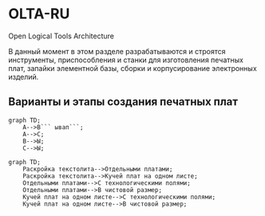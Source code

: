 # OLTA-RU
Open Logical Tools Architecture  

В данный момент в этом разделе разрабатываются и строятся инструменты, приспособления и станки для изготовления печатных плат, запайки элементной базы, сборки и корпусирование электронных изделий.  

## Варианты и этапы создания печатных плат
```mermaid
graph TD;
    A-->B``` ывап```;
    A-->C;
    B-->Ы;
    C-->Ы;
```

```mermaid
graph TD;
    Раскройка текстолита-->Отдельными платами;
    Раскройка текстолита-->Кучей плат на одном листе;
    Отдельными платами-->С технологическими полями;
    Отдельными платами-->В чистовой размер;
    Кучей плат на одном листе-->С технологическими полями;
    Кучей плат на одном листе-->В чистовой размер;
```
